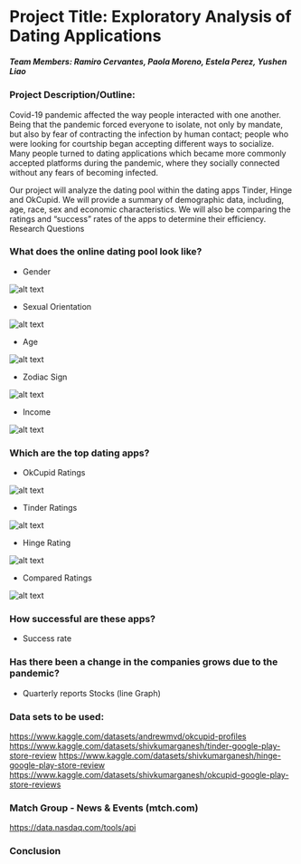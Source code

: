 # Project Title: Exploratory Analysis of Dating Applications

##### Team Members: Ramiro Cervantes, Paola Moreno, Estela Perez, Yushen Liao

### Project Description/Outline:

Covid-19 pandemic affected the way people interacted with one another. Being that the pandemic forced everyone to isolate, not only by mandate, but also by fear of contracting the infection by human contact; people who were looking for courtship began accepting different ways to socialize. Many people turned to dating applications which became more commonly accepted platforms during the pandemic, where they socially connected without any fears of becoming infected. 

Our project will analyze the dating pool within the dating apps Tinder, Hinge and OkCupid. We will provide a summary of demographic data, including, age, race, sex and economic characteristics. We will also be comparing the ratings and “success” rates of the apps to determine their efficiency.
Research Questions

### What does the online dating pool look like?
  * Gender

![alt text](estela_files/images_estela/gender_distribution.png)

  * Sexual Orientation

![alt text](estela_files/images_estela/total_user_orientation.png)

  * Age

![alt text](estela_files/images_estela/users_by_age_groups.png)

  * Zodiac Sign

![alt text](estela_files/images_estela/users_by_zodiac_signs.png)

  * Income

![alt text](estela_files/images_estela/males_and_females_income.png)

### Which are the top dating apps?
  * OkCupid Ratings
  
![alt text](Ramiro_P1_Files/OkCupidPie.png)

  * Tinder Ratings

![alt text](Ramiro_P1_Files/TinderPie.png)

  * Hinge Rating

![alt text](Ramiro_P1_Files/HingePie.png)

  * Compared Ratings

![alt text](Ramiro_P1_Files/ComparedRatings.png)

### How successful are these apps?
  * Success rate
### Has there been a change in the companies grows due to the pandemic?
  * Quarterly reports Stocks (line Graph)
### Data sets to be used:
https://www.kaggle.com/datasets/andrewmvd/okcupid-profiles
https://www.kaggle.com/datasets/shivkumarganesh/tinder-google-play-store-review
https://www.kaggle.com/datasets/shivkumarganesh/hinge-google-play-store-review
https://www.kaggle.com/datasets/shivkumarganesh/okcupid-google-play-store-reviews
### Match Group - News & Events (mtch.com)
https://data.nasdaq.com/tools/api

### Conclusion


